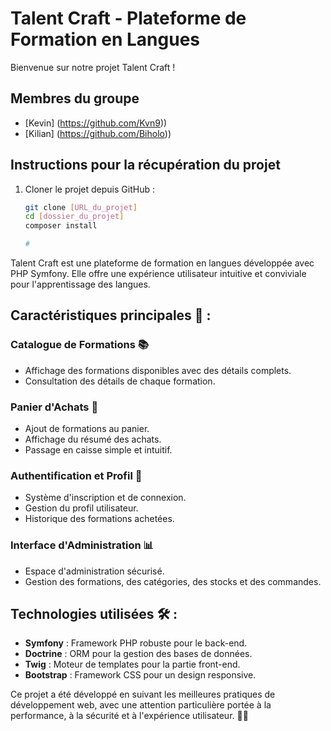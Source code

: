 # Talent Craft - Plateforme de Formation en Langues

Bienvenue sur notre projet Talent Craft ! 

## Membres du groupe

- [Kevin] (https://github.com/Kvn9))
- [Kilian] (https://github.com/Biholo))

## Instructions pour la récupération du projet

1. Cloner le projet depuis GitHub :
   ```bash
   git clone [URL_du_projet]
   cd [dossier_du_projet]
   composer install

   #
Talent Craft est une plateforme de formation en langues développée avec PHP Symfony. Elle offre une expérience utilisateur intuitive et conviviale pour l'apprentissage des langues.

## Caractéristiques principales 🚀 :

### Catalogue de Formations 📚

- Affichage des formations disponibles avec des détails complets.
- Consultation des détails de chaque formation.

### Panier d'Achats 🛒

- Ajout de formations au panier.
- Affichage du résumé des achats.
- Passage en caisse simple et intuitif.

### Authentification et Profil 🔐

- Système d'inscription et de connexion.
- Gestion du profil utilisateur.
- Historique des formations achetées.

### Interface d'Administration 📊

- Espace d'administration sécurisé.
- Gestion des formations, des catégories, des stocks et des commandes.

## Technologies utilisées 🛠️ :

- **Symfony** : Framework PHP robuste pour le back-end.
- **Doctrine** : ORM pour la gestion des bases de données.
- **Twig** : Moteur de templates pour la partie front-end.
- **Bootstrap** : Framework CSS pour un design responsive.

Ce projet a été développé en suivant les meilleures pratiques de développement web, avec une attention particulière portée à la performance, à la sécurité et à l'expérience utilisateur. 💼🚀

   
